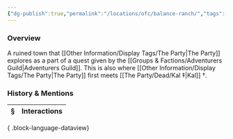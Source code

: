 ```yaml
---
{"dg-publish":true,"permalink":"/locations/ofc/balance-ranch/","tags":["Discovered"],"updated":"2025-07-31T14:15:17.581+01:00"}
---
```


### Overview
A ruined town that [[Other Information/Display Tags/The Party\|The Party]] explores as a part of a quest given by the [[Groups & Factions/Adventurers Guild\|Adventurers Guild]]. This is also where [[Other Information/Display Tags/The Party\|The Party]] first meets [[The Party/Dead/Kal ‡\|Kal]] †. 

### History & Mentions
| § | Interactions |
| - | ------------ |

{ .block-language-dataview}